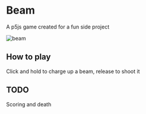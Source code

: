 # Beam
A p5js game created for a fun side project

![beam](https://user-images.githubusercontent.com/16931153/50622683-585a4280-0f63-11e9-944c-88d82733d9ba.gif)


## How to play
Click and hold to charge up a beam, release to shoot it

## TODO
Scoring and death
